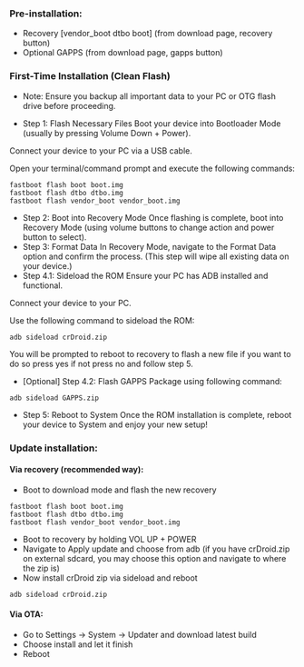 ### Pre-installation:

* Recovery [vendor_boot dtbo boot] (from download page, recovery button)
* Optional GAPPS (from download page, gapps button)

### First-Time Installation (Clean Flash)
* Note: Ensure you backup all important data to your PC or OTG flash drive before proceeding.

* Step 1: Flash Necessary Files
Boot your device into Bootloader Mode (usually by pressing Volume Down + Power).

Connect your device to your PC via a USB cable.

Open your terminal/command prompt and execute the following commands:
```
fastboot flash boot boot.img
fastboot flash dtbo dtbo.img
fastboot flash vendor_boot vendor_boot.img
```
* Step 2: Boot into Recovery Mode
Once flashing is complete, boot into Recovery Mode (using volume buttons to change action and power button to select).
* Step 3: Format Data
In Recovery Mode, navigate to the Format Data option and confirm the process.
(This step will wipe all existing data on your device.)
* Step 4.1: Sideload the ROM
Ensure your PC has ADB installed and functional.

Connect your device to your PC.

Use the following command to sideload the ROM:
```
adb sideload crDroid.zip
```
You will be prompted to reboot to recovery to flash a new file if you want to do so press yes if not press no and follow step 5.


* [Optional] Step 4.2: Flash GAPPS Package using following command:
```
adb sideload GAPPS.zip
```

* Step 5: Reboot to System
Once the ROM installation is complete, reboot your device to System and enjoy your new setup!

### Update installation:
#### Via recovery (recommended way):
* Boot to download mode and flash the new recovery

```
fastboot flash boot boot.img
fastboot flash dtbo dtbo.img
fastboot flash vendor_boot vendor_boot.img
```
* Boot to recovery by holding VOL UP + POWER
* Navigate to Apply update and choose from adb (if you have crDroid.zip on external sdcard, you may choose this option and navigate to where the zip is)
* Now install crDroid zip via sideload and reboot

```
adb sideload crDroid.zip
```

#### Via OTA:
* Go to Settings -> System -> Updater and download latest build
* Choose install and let it finish
* Reboot
